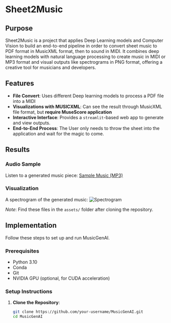 # Sheet2Music

## Purpose
Sheet2Music is a project that applies Deep Learning models and Computer Vision to build an end-to-end pipeline in order to convert sheet music to PDF format in MusicXML format, then to sound in MIDI. It combines deep learning models with natural language processing to create music in MIDI or MP3 format and visual outputs like spectrograms in PNG format, offering a creative tool for musicians and developers.

## Features
- **File Convert**: Uses different Deep learning models to process a PDF file into a MIDI
- **Visualizations with MUSICXML**: Can see the result through MusicXML file format, but **require MuseScore application**
- **Interactive Interface**: Provides a `streamlit`-based web app to generate and view outputs.
- **End-to-End Process**: The User only needs to throw the sheet into the application and wait for the magic to come.

## Results
### Audio Sample
Listen to a generated music piece:
[Sample Music (MP3)](assets/sample_music.mp3)

### Visualization
A spectrogram of the generated music:
![Spectrogram](assets/spectrogram.png)

*Note*: Find these files in the `assets/` folder after cloning the repository.

## Implementation
Follow these steps to set up and run MusicGenAI.

### Prerequisites
- Python 3.10
- Conda
- Git
- NVIDIA GPU (optional, for CUDA acceleration)

### Setup Instructions
1. **Clone the Repository**:
   ```bash
   git clone https://github.com/your-username/MusicGenAI.git
   cd MusicGenAI
